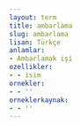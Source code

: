 ```yaml
---
layout: term
title: ambarlama
slug: ambarlama
lisan: Türkçe
anlamlar:
- Ambarlamak işi
ozellikler:
- - isim
ornekler:
- - ''
orneklerkaynak:
- - ''
---
```

